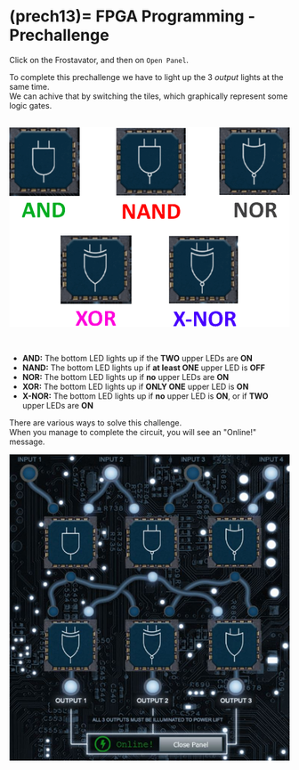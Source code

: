 (prech13)=
FPGA Programming - Prechallenge
=======================

Click on the Frostavator, and then on `Open Panel`. <br>

To complete this prechallenge we have to light up the 3 *output* lights at the same time. <br>
We can achive that by switching the tiles, which graphically represent some logic gates. <br>
<br>

![LogicIcons](images/logic_icons.png)

<br>

* **AND:** The bottom LED lights up if the **TWO** upper LEDs are **ON**
* **NAND:** The bottom LED lights up if **at least ONE** upper LED is **OFF**
* **NOR:** The bottom LED lights up if **no** upper LEDs are **ON**
* **XOR:** The bottom LED lights up if **ONLY ONE** upper LED is **ON**
* **X-NOR:** The bottom LED lights up if **no** upper LED is **ON**, or if **TWO** upper LEDs are **ON**

There are various ways to solve this challenge. <br>
When you manage to complete the circuit, you will see an "Online!" message.

![elevator](images/elevator.jpg)

